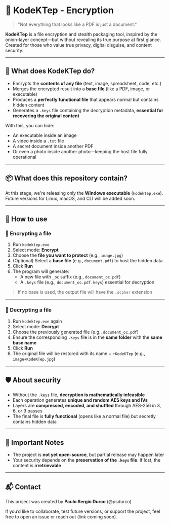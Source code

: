 # 🧅 KodeKTep - Encryption

> "Not everything that looks like a PDF is just a document."

**KodeKTep** is a file encryption and stealth packaging tool, inspired by the onion-layer concept—but without revealing its true purpose at first glance. Created for those who value true privacy, digital disguise, and content security.

---

## 🔐 What does KodeKTep do?

- Encrypts the **contents of any file** (text, image, spreadsheet, code, etc.)
- Merges the encrypted result into a **base file** (like a PDF, image, or executable)
- Produces a **perfectly functional file** that appears normal but contains hidden content
- Generates a `.keys` file containing the decryption metadata, **essential for recovering the original content**

With this, you can hide:
- An executable inside an image
- A video inside a `.txt` file
- A secret document inside another PDF
- Or even a photo inside another photo—keeping the host file fully operational

---

## 📦 What does this repository contain?

At this stage, we're releasing only the **Windows executable** (`kodektep.exe`). Future versions for Linux, macOS, and CLI will be added soon.

---

## 🚀 How to use

### 🧪 Encrypting a file

1. Run `kodektep.exe`
2. Select mode: **Encrypt**
3. Choose the **file you want to protect** (e.g., `image.jpg`)
4. (Optional) Select a **base file** (e.g., `document.pdf`) to host the hidden data
5. Click **Run**
6. The program will generate:
   - A new file with `_oc` suffix (e.g., `document_oc.pdf`)
   - A `.keys` file (e.g., `document_oc.pdf.keys`) essential for decryption

> If no base is used, the output file will have the `.ocpher` extension

---

### 🧹 Decrypting a file

1. Run `kodektep.exe` again
2. Select mode: **Decrypt**
3. Choose the previously generated file (e.g., `document_oc.pdf`)
4. Ensure the corresponding `.keys` file is in the **same folder** with the **same base name**
5. Click **Run**
6. The original file will be restored with its name + `+KodeKTep` (e.g., `image+KodeKTep.jpg`)

---

## 🛡 About security

- Without the `.keys` file, **decryption is mathematically infeasible**
- Each operation generates **unique and random AES keys and IVs**
- Layers are **compressed, encoded, and shuffled** through AES-256 in 3, 6, or 9 passes
- The final file is **fully functional** (opens like a normal file) but secretly contains hidden data

---

## 📌 Important Notes

- The project is **not yet open-source**, but partial release may happen later
- Your security depends on the **preservation of the `.keys` file**. If lost, the content is **irretrievable**

---

## 📬 Contact

This project was created by **Paulo Sergio Durco** (@psdurco)

If you’d like to collaborate, test future versions, or support the project, feel free to open an issue or reach out (link coming soon).
